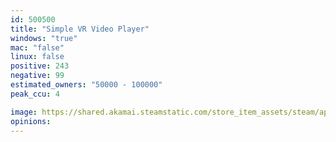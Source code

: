 ```yaml
---
id: 500500
title: "Simple VR Video Player"
windows: "true"
mac: "false"
linux: false
positive: 243
negative: 99
estimated_owners: "50000 - 100000"
peak_ccu: 4

image: https://shared.akamai.steamstatic.com/store_item_assets/steam/apps/500500/header.jpg?t=1469479011
opinions:
---
```

